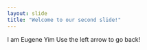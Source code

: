 ```yaml
---
layout: slide
title: "Welcome to our second slide!"
---
```

I am Eugene Yim
Use the left arrow to go back!
